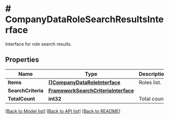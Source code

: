 # # CompanyDataRoleSearchResultsInterface
Interface for role search results.

## Properties 


Name | Type | Description | Notes
------------ | ------------- | ------------- | -------------
**Items**| [**[]CompanyDataRoleInterface**](CompanyDataRoleInterface.md) | Roles list.  |
**SearchCriteria**| [**FrameworkSearchCriteriaInterface**](FrameworkSearchCriteriaInterface.md) |   |
**TotalCount**| **int32** | Total count.  |


[[Back to Model list]](../../README.md#models) [[Back to API list]](../../README.md#endpoints) [[Back to README]](../../README.md)

